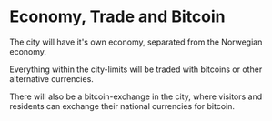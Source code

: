 # Economy, Trade and Bitcoin

The city will have it's own economy, separated from the Norwegian economy. 

Everything within the city-limits will be traded with bitcoins or other alternative currencies. 

There will also be a bitcoin-exchange in the city, where visitors and residents can exchange 
their national currencies for bitcoin.